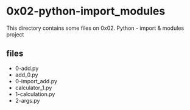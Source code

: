 # 0x02-python-import_modules

This directory contains some files on 0x02. Python - import & modules project

## files

* 0-add.py
* add_0.py
* 0-import_add.py
* calculator_1.py
* 1-calculation.py
* 2-args.py
